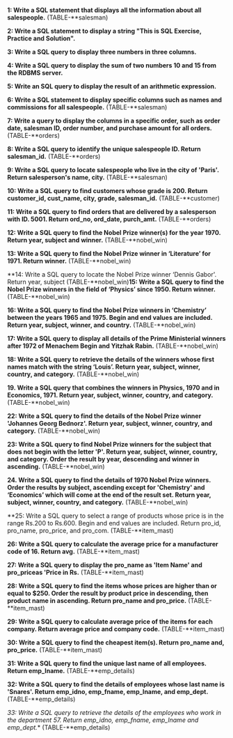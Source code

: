**1: Write a SQL statement that displays all the information about all salespeople.** (TABLE-**salesman)

**2: Write a SQL statement to display a string "This is SQL Exercise, Practice and Solution".**

**3: Write a SQL query to display three numbers in three columns.**

**4: Write a SQL query to display the sum of two numbers 10 and 15 from the RDBMS server.** 

**5: Write an SQL query to display the result of an arithmetic expression.**

**6: Write a SQL statement to display specific columns such as names and commissions for all salespeople.** (TABLE-**salesman)

**7: Write a query to display the columns in a specific order, such as order date, salesman ID, order number, and purchase amount for all orders.** (TABLE-**orders)

**8: Write a SQL query to identify the unique salespeople ID. Return salesman_id.** (TABLE-**orders)

**9: Write a SQL query to locate salespeople who live in the city of 'Paris'. Return salesperson's name, city.** (TABLE-**salesman)

**10: Write a SQL query to find customers whose grade is 200. Return customer_id, cust_name, city, grade, salesman_id.** (TABLE-**customer)

**11: Write a SQL query to find orders that are delivered by a salesperson with ID. 5001. Return ord_no, ord_date, purch_amt.** (TABLE-**orders)

**12: Write a SQL query to find the Nobel Prize winner(s) for the year 1970. Return year, subject and winner.** (TABLE-**nobel_win)

**13: Write a SQL query to find the Nobel Prize winner in ‘Literature’ for 1971. Return winner.** (TABLE-**nobel_win)

**14: Write a SQL query to locate the Nobel Prize winner ‘Dennis Gabor'. Return year, subject (TABLE-**nobel_win)**15: Write a SQL query to find the Nobel Prize winners in the field of ‘Physics’ since 1950. Return winner.** (TABLE-**nobel_win)

**16: Write a SQL query to find the Nobel Prize winners in ‘Chemistry’ between the years 1965 and 1975. Begin and end values are included. Return year, subject, winner, and country.** (TABLE-**nobel_win)

**17: Write a SQL query to display all details of the Prime Ministerial winners after 1972 of Menachem Begin and Yitzhak Rabin.** (TABLE-**nobel_win)

**18: Write a SQL query to retrieve the details of the winners whose first names match with the string ‘Louis’. Return year, subject, winner, country, and category.** (TABLE-**nobel_win)

**19. Write a SQL query that combines the winners in Physics, 1970 and in Economics, 1971. Return year, subject, winner, country, and category.** (TABLE-**nobel_win)    

**22: Write a SQL query to find the details of the Nobel Prize winner 'Johannes Georg Bednorz'. Return year, subject, winner, country, and category.** (TABLE-**nobel_win)

**23: Write a SQL query to find Nobel Prize winners for the subject that does not begin with the letter 'P'. Return year, subject, winner, country, and category. Order the result by year, descending and winner in ascending.** (TABLE-**nobel_win)

**24. Write a SQL query to find the details of 1970 Nobel Prize winners. Order the results by subject, ascending except for 'Chemistry' and ‘Economics’ which will come at the end of the result set. Return year, subject, winner, country, and category.** (TABLE-**nobel_win)

**25: Write a SQL query to select a range of products whose price is in the range Rs.200 to Rs.600. Begin and end values are included. Return pro_id, pro_name, pro_price, and pro_com. (TABLE-**item_mast)

**26: Write a SQL query to calculate the average price for a manufacturer code of 16. Return avg.** (TABLE-**item_mast)

**27: Write a SQL query to display the pro_name as 'Item Name' and pro_priceas 'Price in Rs.** (TABLE-**item_mast)

**28: Write a SQL query to find the items whose prices are higher than or equal to $250. Order the result by product price in descending, then product name in ascending. Return pro_name and pro_price.** (TABLE-**item_mast)

**29: Write a SQL query to calculate average price of the items for each company. Return average price and company code.** (TABLE-**item_mast)

**30: Write a SQL query to find the cheapest item(s). Return pro_name and, pro_price.** (TABLE-**item_mast)

**31: Write a SQL query to find the unique last name of all employees. Return emp_lname.** (TABLE-**emp_details)

**32: Write a SQL query to find the details of employees whose last name is 'Snares'. Return emp_idno, emp_fname, emp_lname, and emp_dept.** (TABLE-**emp_details)

**33: Write a SQL query to retrieve the details of the employees who work in the department 57. Return emp_idno, emp_fname, emp_lname and emp_dept*.** (TABLE-**emp_details)
